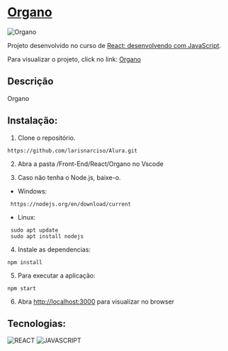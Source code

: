 # [Organo](https://larisnarciso.github.io/Alura/Front-End/React/Organo/index.html)

![Organo](imagens/Organo.png)

Projeto desenvolvido no curso de [React: desenvolvendo com JavaScript](https://cursos.alura.com.br/course/react-desenvolvendo-javascript).

Para visualizar o projeto, click no link: [Organo](https://larisnarciso.github.io/Alura/Front-End/React/Organo/index.html)

## Descrição

Organo

## Instalação:

1. Clone o repositório.

```
https://github.com/larisnarciso/Alura.git
```

2. Abra a pasta /Front-End/React/Organo no Vscode

3. Caso não tenha o Node.js, baixe-o.

- Windows:

```
 https://nodejs.org/en/download/current
```

- Linux:

```
 sudo apt update
 sudo apt install nodejs
```

4. Instale as dependencias:

```
npm install
```

5. Para executar a aplicação:

```
npm start
```

6. Abra [http://localhost:3000](http://localhost:3000) para visualizar no browser

## Tecnologias:

![REACT](https://img.shields.io/badge/react-%2320232a.svg?style=for-the-badge&logo=react&logoColor=%)
![JAVASCRIPT](https://img.shields.io/badge/javascript-%2320232a.svg?style=for-the-badge&logo=javascript&logoColor=%)
